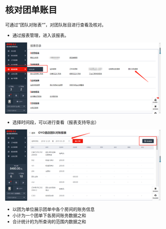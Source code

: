 # 核对团单账目

可通过“团队对账表“”，对团队账目进行查看及核对。

* 通过报表管理，进入该报表。

![](../../../.gitbook/assets/image%20%28375%29.png)

* 选择时间段，可以进行查看（报表支持导出）

![](../../../.gitbook/assets/image%20%28788%29.png)

* 以团为单位展示团单中各个房间的账务信息
* 小计为一个团单下各房间账务数据之和
* 合计统计的为所查询的范围内数据之和


